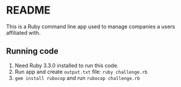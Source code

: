 # README

This is a Ruby command line app used to manage companies a users affiliated with.

## Running code

1. Need Ruby 3.3.0 installed to run this code.
2. Run app and create `output.txt` file: `ruby challenge.rb`
3. `gem install rubocop` and run `rubocop challenge.rb`
